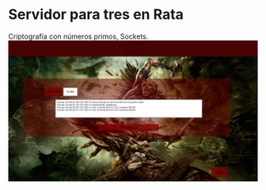 # Servidor para tres en Rata
Criptografía con números primos, Sockets.
![alt tag](https://raw.githubusercontent.com/Kemquiros/tres-en-raya-Servidor/master/src/Resources/Pantalla.png)

